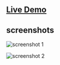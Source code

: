 ## [Live Demo](https://johnmwendwa.github.io/react-shopping-cart/)

## screenshots

![screenshot 1](https://github.com/JohnMwendwa/react-shopping-cart/assets/72663882/1be5cdd9-8c47-4b8c-99b8-2cae5b2d5ba3)

![screenshot 2](https://github.com/JohnMwendwa/react-shopping-cart/assets/72663882/f2d0c724-c739-4c9a-a0ab-2914feabffe9)
